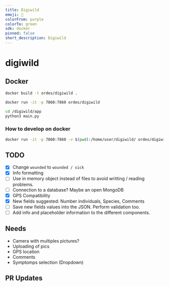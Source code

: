 ```yaml
---
title: Digiwild
emoji: 🏢
colorFrom: purple
colorTo: green
sdk: docker
pinned: false
short_description: Digiwild
---
```


# digiwild

## Docker

``` bash
docker build -t ordes/digiwild . 
```


``` bash
docker run -it -p 7860:7860 ordes/digiwild
```

``` bash
cd /digiwild/app
python3 main.py
```

### How to develop on docker

``` bash
docker run -it -p 7860:7860 -v $(pwd):/home/user/digiwild/ ordes/digiwild
```

## TODO

- [x] Change `wounded` to `wounded / sick`
- [x] Info formatting
- [ ] Use in memory object instead of files to avoid writting / reading problems.
- [ ] Connection to a database? Maybe an open MongoDB
- [x] GPS Compatibility
- [x] New fields suggested: Number individuals, Species, Comments
- [ ] Save new fields values into the JSON. Perform validation too.
- [ ] Add info and placeholder information to the different components.

## Needs

- Camera with multiples pictures?
- Uploading of pics
- GPS location
- Comments
- Symptomps selection (Dropdown)

## PR Updates